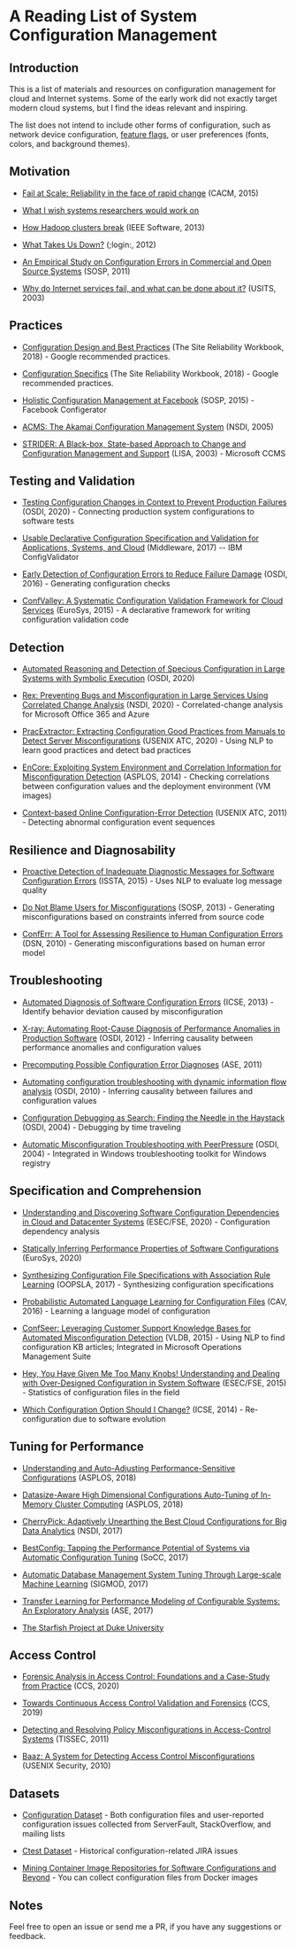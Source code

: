 # A Reading List of System Configuration Management

## Introduction

This is a list of materials and resources on configuration management for cloud and Internet systems. Some of the early work did not exactly target modern cloud systems, but I find the ideas relevant and inspiring. 

The list does not intend to include other forms of configuration, such as network device configuration, [feature flags](https://www.cs.cmu.edu/~ckaestne/pdf/icseseip20.pdf), or user preferences (fonts, colors, and background themes).

## Motivation

* [Fail at Scale: Reliability in the face of rapid change](https://queue.acm.org/detail.cfm?id=2839461) (CACM, 2015)

* [What I wish systems researchers would work on](http://matt-welsh.blogspot.com/2013/05/what-i-wish-systems-researchers-would.html)

* [How Hadoop clusters break](https://ieeexplore.ieee.org/document/6216347) (IEEE Software, 2013)

* [What Takes Us Down?](https://www.usenix.org/system/files/login/articles/login1210_kendrick.pdf) (;login:, 2012)

* [An Empirical Study on Configuration Errors in Commercial and Open Source Systems](http://opera.ucsd.edu/paper/sosp11-yin.pdf) (SOSP, 2011)

* [Why do Internet services fail, and what can be done about it?](http://roc.cs.berkeley.edu/papers/usits03.pdf) (USITS, 2003)


## Practices

* [Configuration Design and Best Practices](https://sre.google/workbook/configuration-design/) (The Site Reliability Workbook, 2018) - Google recommended practices.

* [Configuration Specifics](https://sre.google/workbook/configuration-specifics/) (The Site Reliability Workbook, 2018) - Google recommended practices.

* [Holistic Configuration Management at Facebook](http://sigops.org/s/conferences/sosp/2015/current/2015-Monterey/printable/008-tang.pdf) (SOSP, 2015) - Facebook Configerator

* [ACMS: The Akamai Configuration Management System](https://www.usenix.org/legacy/publications/library/proceedings/nsdi05/tech/full_papers/sherman/sherman.pdf) (NSDI, 2005)

* [STRIDER: A Black-box, State-based Approach to Change and Configuration Management and Support](https://www.usenix.org/legacy/publications/library/proceedings/lisa03/tech/wang/wang.pdf) (LISA, 2003) - Microsoft CCMS


## Testing and Validation

* [Testing Configuration Changes in Context to Prevent Production Failures](https://tianyin.github.io/pub/ctest.pdf) (OSDI, 2020) - Connecting production system configurations to software tests

* [Usable Declarative Configuration Specification and Validation for Applications, Systems, and Cloud](https://dl.acm.org/doi/abs/10.1145/3154448.3154453) (Middleware, 2017) -- IBM ConfigValidator

* [Early Detection of Configuration Errors to Reduce Failure Damage](https://tianyin.github.io/pub/pcheck.pdf) (OSDI, 2016) - Generating configuration checks

* [ConfValley: A Systematic Configuration Validation Framework for Cloud Services](https://www.cs.jhu.edu/~huang/paper/confvalley-eurosys15.pdf) (EuroSys, 2015) - A declarative framework for writing configuration validation code 


## Detection

* [Automated Reasoning and Detection of Specious Configuration in Large Systems with Symbolic Execution](https://www.usenix.org/system/files/osdi20-hu.pdf) (OSDI, 2020)

* [Rex: Preventing Bugs and Misconfiguration in Large Services Using Correlated Change Analysis](https://www.usenix.org/system/files/nsdi20-paper-mehta.pdf) (NSDI, 2020) - Correlated-change analysis for Microsoft Office 365 and Azure

* [PracExtractor: Extracting Configuration Good Practices from Manuals to Detect Server Misconfigurations](https://www.usenix.org/conference/atc20/presentation/xiang) (USENIX ATC, 2020) - Using NLP to learn good practices and detect bad practices

* [EnCore: Exploiting System Environment and Correlation Information for Misconfiguration Detection](https://tianyin.github.io/pub/encore.pdf) (ASPLOS, 2014) - Checking correlations between configuration values and the deployment environment (VM images)

* [Context-based Online Configuration-Error Detection](https://www.usenix.org/legacy/event/atc11/tech/final_files/Yuan.pdf) (USENIX ATC, 2011) - Detecting abnormal configuration event sequences


## Resilience and Diagnosability

* [Proactive Detection of Inadequate Diagnostic Messages for Software Configuration Errors](https://homes.cs.washington.edu/~mernst/pubs/inadequate-diagnostics-issta2015-abstract.html) (ISSTA, 2015) - Uses NLP to evaluate log message quality

* [Do Not Blame Users for Misconfigurations](https://tianyin.github.io/pub/spex.pdf) (SOSP, 2013) - Generating misconfigurations based on constraints inferred from source code

* [ConfErr: A Tool for Assessing Resilience to Human Configuration Errors](https://dslab.epfl.ch/research/conferr/) (DSN, 2010) - Generating misconfigurations based on human error model


## Troubleshooting

* [Automated Diagnosis of Software Configuration Errors](https://homes.cs.washington.edu/~mernst/pubs/configuration-errors-icse2013.pdf) (ICSE, 2013) - Identify behavior deviation caused by misconfiguration

* [X-ray: Automating Root-Cause Diagnosis of Performance Anomalies in Production Software](https://www.usenix.org/conference/osdi12/technical-sessions/presentation/attariyan) (OSDI, 2012) - Inferring causality between performance anomalies and configuration values

* [Precomputing Possible Configuration Error Diagnoses](https://asrabkin.bitbucket.io/papers/ase11.pdf) (ASE, 2011)

* [Automating configuration troubleshooting with dynamic information flow analysis](https://www.usenix.org/legacy/events/osdi10/tech/full_papers/Attariyan.pdf) (OSDI, 2010) - Inferring causality between failures and configuration values

* [Configuration Debugging as Search: Finding the Needle in the Haystack](https://www.usenix.org/legacy/publications/library/proceedings/osdi04/tech/full_papers/whitaker/whitaker.pdf) (OSDI, 2004) - Debugging by time traveling

* [Automatic Misconfiguration Troubleshooting with PeerPressure](https://www.usenix.org/legacy/events/osdi04/tech/full_papers/wang/wang.pdf) (OSDI, 2004) - Integrated in Windows troubleshooting toolkit for Windows registry


## Specification and Comprehension

* [Understanding and Discovering Software Configuration Dependencies in Cloud and Datacenter Systems](https://tianyin.github.io/pub/cdep.pdf) (ESEC/FSE, 2020) - Configuration dependency analysis

* [Statically Inferring Performance Properties of Software Configurations](https://dl.acm.org/doi/abs/10.1145/3342195.3387520) (EuroSys, 2020)

* [Synthesizing Configuration File Specifications with Association Rule Learning](https://ennanzhai.github.io/pub/configv-oopsla17.pdf) (OOPSLA, 2017) - Synthesizing configuration specifications

* [Probabilistic Automated Language Learning for Configuration Files](http://www.cs.yale.edu/homes/piskac/papers/2016SantolucitoETALConfigC.pdf) (CAV, 2016) - Learning a language model of configuration

* [ConfSeer: Leveraging Customer Support Knowledge Bases for Automated Misconfiguration Detection](http://www.vldb.org/pvldb/vol8/p1828-potharaju.pdf) (VLDB, 2015) - Using NLP to find configuration KB articles; Integrated in Microsoft Operations Management Suite

* [Hey, You Have Given Me Too Many Knobs! Understanding and Dealing with Over-Designed Configuration in System Software](https://tianyin.github.io/pub/knobs.pdf) (ESEC/FSE, 2015) - Statistics of configuration files in the field

* [Which Configuration Option Should I Change?](https://zhang-sai.github.io/pdf/zhang-icse14.pdf) (ICSE, 2014) - Re-configuration due to software evolution


## Tuning for Performance

* [Understanding and Auto-Adjusting Performance-Sensitive Configurations](https://people.cs.uchicago.edu/~shanlu/paper/asplos18_smartconf.pdf) (ASPLOS, 2018)

* [Datasize-Aware High Dimensional Configurations Auto-Tuning of In-Memory Cluster Computing](https://dl.acm.org/doi/10.1145/3173162.3173187) (ASPLOS, 2018)

* [CherryPick: Adaptively Unearthing the Best Cloud Configurations for Big Data Analytics](https://www.usenix.org/conference/nsdi17/technical-sessions/presentation/alipourfard) (NSDI, 2017)

* [BestConfig: Tapping the Performance Potential of Systems via Automatic Configuration Tuning](https://arxiv.org/pdf/1710.03439.pdf) (SoCC, 2017)

* [Automatic Database Management System Tuning Through Large-scale Machine Learning](https://www.cs.cmu.edu/~ggordon/van-aken-etal-parameters.pdf) (SIGMOD, 2017)

* [Transfer Learning for Performance Modeling of Configurable Systems: An Exploratory Analysis](https://arxiv.org/pdf/1709.02280.pdf) (ASE, 2017)

* [The Starfish Project at Duke University](http://www2.cs.duke.edu/starfish/)


## Access Control

* [Forensic Analysis in Access Control: Foundations and a Case-Study from Practice](https://dl.acm.org/doi/abs/10.1145/3372297.3417860) (CCS, 2020)

* [Towards Continuous Access Control Validation and Forensics](https://tianyin.github.io/pub/pdiff.pdf) (CCS, 2019)

* [Detecting and Resolving Policy Misconfigurations in Access-Control Systems](https://dl.acm.org/doi/abs/10.1145/1952982.1952984) (TISSEC, 2011)

* [Baaz: A System for Detecting Access Control Misconfigurations](https://www.usenix.org/conference/usenixsecurity10/baaz-system-detecting-access-control-misconfigurations) (USENIX Security, 2010)


## Datasets

* [Configuration Dataset](https://github.com/tianyin/configuration_datasets) - Both configuration files and user-reported configuration issues collected from ServerFault, StackOverflow, and mailing lists

* [Ctest Dataset](https://github.com/xlab-uiuc/openctest/tree/main/data) - Historical configuration-related JIRA issues

* [Mining Container Image Repositories for Software Configurations and Beyond](https://tianyin.github.io/pub/icse-nier18.pdf) - You can collect configuration files from Docker images 


## Notes

Feel free to open an issue or send me a PR, if you have any suggestions or feedback. 

